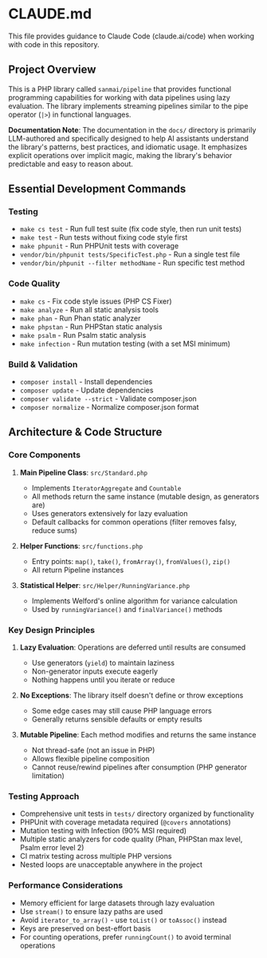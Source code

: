 # CLAUDE.md

This file provides guidance to Claude Code (claude.ai/code) when working with code in this repository.

## Project Overview

This is a PHP library called `sanmai/pipeline` that provides functional programming capabilities for working with data pipelines using lazy evaluation. The library implements streaming pipelines similar to the pipe operator (`|>`) in functional languages.

**Documentation Note**: The documentation in the `docs/` directory is primarily LLM-authored and specifically designed to help AI assistants understand the library's patterns, best practices, and idiomatic usage. It emphasizes explicit operations over implicit magic, making the library's behavior predictable and easy to reason about.

## Essential Development Commands

### Testing
- `make cs test` - Run full test suite (fix code style, then run unit tests)
- `make test` - Run tests without fixing code style first
- `make phpunit` - Run PHPUnit tests with coverage
- `vendor/bin/phpunit tests/SpecificTest.php` - Run a single test file
- `vendor/bin/phpunit --filter methodName` - Run specific test method

### Code Quality
- `make cs` - Fix code style issues (PHP CS Fixer)
- `make analyze` - Run all static analysis tools
- `make phan` - Run Phan static analyzer
- `make phpstan` - Run PHPStan static analysis
- `make psalm` - Run Psalm static analysis
- `make infection` - Run mutation testing (with a set MSI minimum)

### Build & Validation
- `composer install` - Install dependencies
- `composer update` - Update dependencies
- `composer validate --strict` - Validate composer.json
- `composer normalize` - Normalize composer.json format

## Architecture & Code Structure

### Core Components

1. **Main Pipeline Class**: `src/Standard.php`
   - Implements `IteratorAggregate` and `Countable`
   - All methods return the same instance (mutable design, as generators are)
   - Uses generators extensively for lazy evaluation
   - Default callbacks for common operations (filter removes falsy, reduce sums)

2. **Helper Functions**: `src/functions.php`
   - Entry points: `map()`, `take()`, `fromArray()`, `fromValues()`, `zip()`
   - All return Pipeline instances

3. **Statistical Helper**: `src/Helper/RunningVariance.php`
   - Implements Welford's online algorithm for variance calculation
   - Used by `runningVariance()` and `finalVariance()` methods

### Key Design Principles

1. **Lazy Evaluation**: Operations are deferred until results are consumed
   - Use generators (`yield`) to maintain laziness
   - Non-generator inputs execute eagerly
   - Nothing happens until you iterate or reduce

2. **No Exceptions**: The library itself doesn't define or throw exceptions
   - Some edge cases may still cause PHP language errors
   - Generally returns sensible defaults or empty results

3. **Mutable Pipeline**: Each method modifies and returns the same instance
   - Not thread-safe (not an issue in PHP)
   - Allows flexible pipeline composition
   - Cannot reuse/rewind pipelines after consumption (PHP generator limitation)

### Testing Approach

- Comprehensive unit tests in `tests/` directory organized by functionality
- PHPUnit with coverage metadata required (`@covers` annotations)
- Mutation testing with Infection (90% MSI required)
- Multiple static analyzers for code quality (Phan, PHPStan max level, Psalm error level 2)
- CI matrix testing across multiple PHP versions
- Nested loops are unacceptable anywhere in the project

### Performance Considerations

- Memory efficient for large datasets through lazy evaluation
- Use `stream()` to ensure lazy paths are used
- Avoid `iterator_to_array()` - use `toList()` or `toAssoc()` instead
- Keys are preserved on best-effort basis
- For counting operations, prefer `runningCount()` to avoid terminal operations
